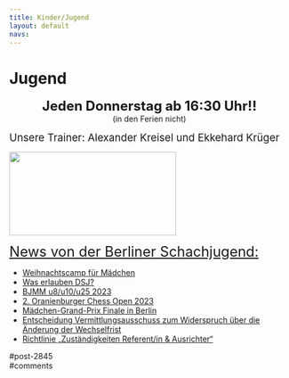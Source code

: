 ```yaml
---
title: Kinder/Jugend 
layout: default
navs:
---
```

<div class="post-2845 page type-page status-publish hentry" id="post-2845">
<h1 class="entry-title">Jugend</h1>
<div class="entry-content">
<p style="text-align: center;"><strong><span style="font-size: 18pt;">Jeden Donnerstag ab 16:30 Uhr!!</span><br/>
</strong>(in den Ferien nicht)</p>
<p><span style="font-size: 14pt;">Unsere Trainer: Alexander Kreisel und Ekkehard Krüger</span></p>
<p><a href="https://www.narva-schach.de/wordpress/wp-content/uploads/2018/03/0002farbe.jpg"><img alt="" class="size-medium wp-image-3899 aligncenter" decoding="async" height="150" sizes="(max-width: 300px) 100vw, 300px" src="https://www.narva-schach.de/wordpress/wp-content/uploads/2018/03/0002farbe-300x150.jpg" srcset="https://www.narva-schach.de/wordpress/wp-content/uploads/2018/03/0002farbe-300x150.jpg 300w, https://www.narva-schach.de/wordpress/wp-content/uploads/2018/03/0002farbe-768x384.jpg 768w, https://www.narva-schach.de/wordpress/wp-content/uploads/2018/03/0002farbe-1024x512.jpg 1024w, https://www.narva-schach.de/wordpress/wp-content/uploads/2018/03/0002farbe.jpg 1184w" width="300"/></a></p>
<p><span style="text-decoration-line: underline; font-size: 1.8em;">News von der Berliner Schachjugend:</span></p>
<ul><!--via SimplePie with RSSImport--><li><a href="https://www.schachjugend-in-berlin.de/weihnachtscamp-fuer-maedchen-3/" title="Weihnachtscamp für Mädchen">Weihnachtscamp für Mädchen</a></li><li><a href="https://www.schachjugend-in-berlin.de/was-erlauben-dsj/" title="Was erlauben DSJ?">Was erlauben DSJ?</a></li><li><a href="https://www.schachjugend-in-berlin.de/bjmm-u8-u10-u25-2023/" title="BJMM u8/u10/u25  2023">BJMM u8/u10/u25  2023</a></li><li><a href="https://www.schachjugend-in-berlin.de/2-oranienburger-chess-open-2023/" title="2. Oranienburger Chess Open 2023">2. Oranienburger Chess Open 2023</a></li><li><a href="https://www.schachjugend-in-berlin.de/maedchen-grand-prix-finale-in-berlin/" title="Mädchen-Grand-Prix Finale in Berlin">Mädchen-Grand-Prix Finale in Berlin</a></li><li><a href="https://www.schachjugend-in-berlin.de/entscheidung-vermittlungsausschuss-zum-widerspruch-ueber-die-aenderung-der-wechselfrist/" title="Entscheidung Vermittlungsausschuss zum Widerspruch über die Änderung der Wechselfrist">Entscheidung Vermittlungsausschuss zum Widerspruch über die Änderung der Wechselfrist</a></li><li><a href="https://www.schachjugend-in-berlin.de/richtlinie-zustaendigkeiten-referent-in-ausrichter/" title="Richtlinie „Zuständigkeiten Referent/in &amp; Ausrichter“">Richtlinie „Zuständigkeiten Referent/in &amp; Ausrichter“</a></li></ul>
</div><!-- .entry-content -->
</div> #post-2845 
<div id="comments">
</div> #comments 
